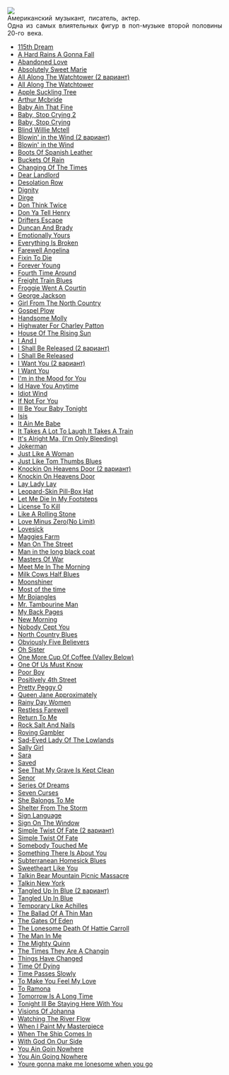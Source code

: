 ![](/songs/abc/Bob%20Dylan/bob_dylan.jpg)  
Американский музыкант, писатель, актер.  
Одна из самых влиятельных фигур в поп-музыке второй половины 20-го века.

* [115th Dream](/songs/abc/Bob%20Dylan/115th%20Dream)
* [A Hard Rains A Gonna Fall](/songs/abc/Bob%20Dylan/A%20Hard%20Rains%20A%20Gonna%20Fall)
* [Abandoned Love](/songs/abc/Bob%20Dylan/Abandoned%20Love)
* [Absolutely Sweet Marie](/songs/abc/Bob%20Dylan/Absolutely%20Sweet%20Marie)
* [All Along The Watchtower (2 вариант)](/songs/abc/Bob%20Dylan/All%20Along%20The%20Watchtower%20(2%20вариант))
* [All Along The Watchtower](/songs/abc/Bob%20Dylan/All%20Along%20The%20Watchtower)
* [Apple Suckling Tree](/songs/abc/Bob%20Dylan/Apple%20Suckling%20Tree)
* [Arthur Mcbride](/songs/abc/Bob%20Dylan/Arthur%20Mcbride)
* [Baby Ain That Fine](/songs/abc/Bob%20Dylan/Baby%20Ain%20That%20Fine)
* [Baby, Stop Crying 2](/songs/abc/Bob%20Dylan/Baby,%20Stop%20Crying%202)
* [Baby, Stop Crying](/songs/abc/Bob%20Dylan/Baby,%20Stop%20Crying)
* [Blind Willie Mctell](/songs/abc/Bob%20Dylan/Blind%20Willie%20Mctell)
* [Blowin' in the Wind (2 вариант)](/songs/abc/Bob%20Dylan/Blowin'%20in%20the%20Wind%20(2%20вариант))
* [Blowin' in the Wind](/songs/abc/Bob%20Dylan/Blowin'%20in%20the%20Wind)
* [Boots Of Spanish Leather](/songs/abc/Bob%20Dylan/Boots%20Of%20Spanish%20Leather)
* [Buckets Of Rain](/songs/abc/Bob%20Dylan/Buckets%20Of%20Rain)
* [Changing Of The Times](/songs/abc/Bob%20Dylan/Changing%20Of%20The%20Times)
* [Dear Landlord](/songs/abc/Bob%20Dylan/Dear%20Landlord)
* [Desolation Row](/songs/abc/Bob%20Dylan/Desolation%20Row)
* [Dignity](/songs/abc/Bob%20Dylan/Dignity)
* [Dirge](/songs/abc/Bob%20Dylan/Dirge)
* [Don Think Twice](/songs/abc/Bob%20Dylan/Don%20Think%20Twice)
* [Don Ya Tell Henry](/songs/abc/Bob%20Dylan/Don%20Ya%20Tell%20Henry)
* [Drifters Escape](/songs/abc/Bob%20Dylan/Drifters%20Escape)
* [Duncan And Brady](/songs/abc/Bob%20Dylan/Duncan%20And%20Brady)
* [Emotionally Yours](/songs/abc/Bob%20Dylan/Emotionally%20Yours)
* [Everything Is Broken](/songs/abc/Bob%20Dylan/Everything%20Is%20Broken)
* [Farewell Angelina](/songs/abc/Bob%20Dylan/Farewell%20Angelina)
* [Fixin To Die](/songs/abc/Bob%20Dylan/Fixin%20To%20Die)
* [Forever Young](/songs/abc/Bob%20Dylan/Forever%20Young)
* [Fourth Time Around](/songs/abc/Bob%20Dylan/Fourth%20Time%20Around)
* [Freight Train Blues](/songs/abc/Bob%20Dylan/Freight%20Train%20Blues)
* [Froggie Went A Courtin](/songs/abc/Bob%20Dylan/Froggie%20Went%20A%20Courtin)
* [George Jackson](/songs/abc/Bob%20Dylan/George%20Jackson)
* [Girl From The North Country](/songs/abc/Bob%20Dylan/Girl%20From%20The%20North%20Country)
* [Gospel Plow](/songs/abc/Bob%20Dylan/Gospel%20Plow)
* [Handsome Molly](/songs/abc/Bob%20Dylan/Handsome%20Molly)
* [Highwater For Charley Patton](/songs/abc/Bob%20Dylan/Highwater%20For%20Charley%20Patton)
* [House Of The Rising Sun](/songs/abc/Bob%20Dylan/House%20Of%20The%20Rising%20Sun)
* [I And I](/songs/abc/Bob%20Dylan/I%20And%20I)
* [I Shall Be Released (2 вариант)](/songs/abc/Bob%20Dylan/I%20Shall%20Be%20Released%20(2%20вариант))
* [I Shall Be Released](/songs/abc/Bob%20Dylan/I%20Shall%20Be%20Released)
* [I Want You (2 вариант)](/songs/abc/Bob%20Dylan/I%20Want%20You%20(2%20вариант))
* [I Want You](/songs/abc/Bob%20Dylan/I%20Want%20You)
* [I'm in the Mood for You](/songs/abc/Bob%20Dylan/I'm%20in%20the%20Mood%20for%20You)
* [Id Have You Anytime](/songs/abc/Bob%20Dylan/Id%20Have%20You%20Anytime)
* [Idiot Wind](/songs/abc/Bob%20Dylan/Idiot%20Wind)
* [If Not For You](/songs/abc/Bob%20Dylan/If%20Not%20For%20You)
* [Ill Be Your Baby Tonight](/songs/abc/Bob%20Dylan/Ill%20Be%20Your%20Baby%20Tonight)
* [Isis](/songs/abc/Bob%20Dylan/Isis)
* [It Ain Me Babe](/songs/abc/Bob%20Dylan/It%20Ain%20Me%20Babe)
* [It Takes A Lot To Laugh It Takes A Train](/songs/abc/Bob%20Dylan/It%20Takes%20A%20Lot%20To%20Laugh%20It%20Takes%20A%20Train)
* [It's Alright Ma, (I'm Only Bleeding)](/songs/abc/Bob%20Dylan/It's%20Alright%20Ma,%20(I'm%20Only%20Bleeding))
* [Jokerman](/songs/abc/Bob%20Dylan/Jokerman)
* [Just Like A Woman](/songs/abc/Bob%20Dylan/Just%20Like%20A%20Woman)
* [Just Like Tom Thumbs Blues](/songs/abc/Bob%20Dylan/Just%20Like%20Tom%20Thumbs%20Blues)
* [Knockin On Heavens Door (2 вариант)](/songs/abc/Bob%20Dylan/Knockin%20On%20Heavens%20Door%20(2%20вариант))
* [Knockin On Heavens Door](/songs/abc/Bob%20Dylan/Knockin%20On%20Heavens%20Door)
* [Lay Lady Lay](/songs/abc/Bob%20Dylan/Lay%20Lady%20Lay)
* [Leopard-Skin Pill-Box Hat](/songs/abc/Bob%20Dylan/Leopard-Skin%20Pill-Box%20Hat)
* [Let Me Die In My Footsteps](/songs/abc/Bob%20Dylan/Let%20Me%20Die%20In%20My%20Footsteps)
* [License To Kill](/songs/abc/Bob%20Dylan/License%20To%20Kill)
* [Like A Rolling Stone](/songs/abc/Bob%20Dylan/Like%20A%20Rolling%20Stone)
* [Love Minus Zero(No Limit)](/songs/abc/Bob%20Dylan/Love%20Minus%20Zero(No%20Limit))
* [Lovesick](/songs/abc/Bob%20Dylan/Lovesick)
* [Maggies Farm](/songs/abc/Bob%20Dylan/Maggies%20Farm)
* [Man On The Street](/songs/abc/Bob%20Dylan/Man%20On%20The%20Street)
* [Man in the long black coat](/songs/abc/Bob%20Dylan/Man%20in%20the%20long%20black%20coat)
* [Masters Of War](/songs/abc/Bob%20Dylan/Masters%20Of%20War)
* [Meet Me In The Morning](/songs/abc/Bob%20Dylan/Meet%20Me%20In%20The%20Morning)
* [Milk Cows Half Blues](/songs/abc/Bob%20Dylan/Milk%20Cows%20Half%20Blues)
* [Moonshiner](/songs/abc/Bob%20Dylan/Moonshiner)
* [Most of the time](/songs/abc/Bob%20Dylan/Most%20of%20the%20time)
* [Mr Bojangles](/songs/abc/Bob%20Dylan/Mr%20Bojangles)
* [Mr. Tambourine Man](/songs/abc/Bob%20Dylan/Mr.%20Tambourine%20Man)
* [My Back Pages](/songs/abc/Bob%20Dylan/My%20Back%20Pages)
* [New Morning](/songs/abc/Bob%20Dylan/New%20Morning)
* [Nobody Cept You](/songs/abc/Bob%20Dylan/Nobody%20Cept%20You)
* [North Country Blues](/songs/abc/Bob%20Dylan/North%20Country%20Blues)
* [Obviously Five Believers](/songs/abc/Bob%20Dylan/Obviously%20Five%20Believers)
* [Oh Sister](/songs/abc/Bob%20Dylan/Oh%20Sister)
* [One More Cup Of Coffee (Valley Below)](/songs/abc/Bob%20Dylan/One%20More%20Cup%20Of%20Coffee%20(Valley%20Below))
* [One Of Us Must Know](/songs/abc/Bob%20Dylan/One%20Of%20Us%20Must%20Know)
* [Poor Boy](/songs/abc/Bob%20Dylan/Poor%20Boy)
* [Positively 4th Street](/songs/abc/Bob%20Dylan/Positively%204th%20Street)
* [Pretty Peggy O](/songs/abc/Bob%20Dylan/Pretty%20Peggy%20O)
* [Queen Jane Approximately](/songs/abc/Bob%20Dylan/Queen%20Jane%20Approximately)
* [Rainy Day Women](/songs/abc/Bob%20Dylan/Rainy%20Day%20Women)
* [Restless Farewell](/songs/abc/Bob%20Dylan/Restless%20Farewell)
* [Return To Me](/songs/abc/Bob%20Dylan/Return%20To%20Me)
* [Rock Salt And Nails](/songs/abc/Bob%20Dylan/Rock%20Salt%20And%20Nails)
* [Roving Gambler](/songs/abc/Bob%20Dylan/Roving%20Gambler)
* [Sad-Eyed Lady Of The Lowlands](/songs/abc/Bob%20Dylan/Sad-Eyed%20Lady%20Of%20The%20Lowlands)
* [Sally Girl](/songs/abc/Bob%20Dylan/Sally%20Girl)
* [Sara](/songs/abc/Bob%20Dylan/Sara)
* [Saved](/songs/abc/Bob%20Dylan/Saved)
* [See That My Grave Is Kept Clean](/songs/abc/Bob%20Dylan/See%20That%20My%20Grave%20Is%20Kept%20Clean)
* [Senor](/songs/abc/Bob%20Dylan/Senor)
* [Series Of Dreams](/songs/abc/Bob%20Dylan/Series%20Of%20Dreams)
* [Seven Curses](/songs/abc/Bob%20Dylan/Seven%20Curses)
* [She Balongs To Me](/songs/abc/Bob%20Dylan/She%20Balongs%20To%20Me)
* [Shelter From The Storm](/songs/abc/Bob%20Dylan/Shelter%20From%20The%20Storm)
* [Sign Language](/songs/abc/Bob%20Dylan/Sign%20Language)
* [Sign On The Window](/songs/abc/Bob%20Dylan/Sign%20On%20The%20Window)
* [Simple Twist Of Fate (2 вариант)](/songs/abc/Bob%20Dylan/Simple%20Twist%20Of%20Fate%20(2%20вариант))
* [Simple Twist Of Fate](/songs/abc/Bob%20Dylan/Simple%20Twist%20Of%20Fate)
* [Somebody Touched Me](/songs/abc/Bob%20Dylan/Somebody%20Touched%20Me)
* [Something There Is About You](/songs/abc/Bob%20Dylan/Something%20There%20Is%20About%20You)
* [Subterranean Homesick Blues](/songs/abc/Bob%20Dylan/Subterranean%20Homesick%20Blues)
* [Sweetheart Like You](/songs/abc/Bob%20Dylan/Sweetheart%20Like%20You)
* [Talkin Bear Mountain Picnic Massacre](/songs/abc/Bob%20Dylan/Talkin%20Bear%20Mountain%20Picnic%20Massacre)
* [Talkin New York](/songs/abc/Bob%20Dylan/Talkin%20New%20York)
* [Tangled Up In Blue (2 вариант)](/songs/abc/Bob%20Dylan/Tangled%20Up%20In%20Blue%20(2%20вариант))
* [Tangled Up In Blue](/songs/abc/Bob%20Dylan/Tangled%20Up%20In%20Blue)
* [Temporary Like Achilles](/songs/abc/Bob%20Dylan/Temporary%20Like%20Achilles)
* [The Ballad Of A Thin Man](/songs/abc/Bob%20Dylan/The%20Ballad%20Of%20A%20Thin%20Man)
* [The Gates Of Eden](/songs/abc/Bob%20Dylan/The%20Gates%20Of%20Eden)
* [The Lonesome Death Of Hattie Carroll](/songs/abc/Bob%20Dylan/The%20Lonesome%20Death%20Of%20Hattie%20Carroll)
* [The Man In Me](/songs/abc/Bob%20Dylan/The%20Man%20In%20Me)
* [The Mighty Quinn](/songs/abc/Bob%20Dylan/The%20Mighty%20Quinn)
* [The Times They Are A Changin](/songs/abc/Bob%20Dylan/The%20Times%20They%20Are%20A%20Changin)
* [Things Have Changed](/songs/abc/Bob%20Dylan/Things%20Have%20Changed)
* [Time Of Dying](/songs/abc/Bob%20Dylan/Time%20Of%20Dying)
* [Time Passes Slowly](/songs/abc/Bob%20Dylan/Time%20Passes%20Slowly)
* [To Make You Feel My Love](/songs/abc/Bob%20Dylan/To%20Make%20You%20Feel%20My%20Love)
* [To Ramona](/songs/abc/Bob%20Dylan/To%20Ramona)
* [Tomorrow Is A Long Time](/songs/abc/Bob%20Dylan/Tomorrow%20Is%20A%20Long%20Time)
* [Tonight Ill Be Staying Here With You](/songs/abc/Bob%20Dylan/Tonight%20Ill%20Be%20Staying%20Here%20With%20You)
* [Visions Of Johanna](/songs/abc/Bob%20Dylan/Visions%20Of%20Johanna)
* [Watching The River Flow](/songs/abc/Bob%20Dylan/Watching%20The%20River%20Flow)
* [When I Paint My Masterpiece](/songs/abc/Bob%20Dylan/When%20I%20Paint%20My%20Masterpiece)
* [When The Ship Comes In](/songs/abc/Bob%20Dylan/When%20The%20Ship%20Comes%20In)
* [With God On Our Side](/songs/abc/Bob%20Dylan/With%20God%20On%20Our%20Side)
* [You Ain Goin Nowhere](/songs/abc/Bob%20Dylan/You%20Ain%20Goin%20Nowhere)
* [You Ain Going Nowhere](/songs/abc/Bob%20Dylan/You%20Ain%20Going%20Nowhere)
* [Youre gonna make me lonesome when you go](/songs/abc/Bob%20Dylan/Youre%20gonna%20make%20me%20lonesome%20when%20you%20go)